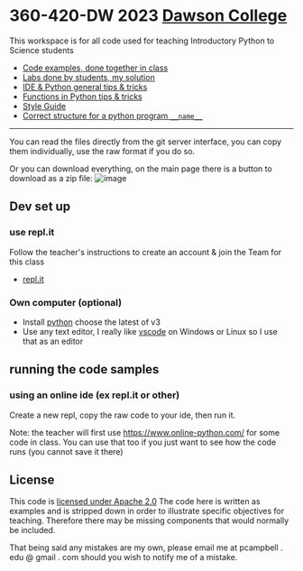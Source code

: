 # 360-420-DW 2023 [Dawson College](https://www.dawsoncollege.qc.ca)
This workspace is for all code used for
teaching Introductory Python to Science students

* [Code examples, done together in class](examples)
* [Labs done by students, my solution](solutions)
* [IDE & Python general tips & tricks](TipsandTricks.md)
* [Functions in Python tips & tricks](TipsandTricksFunctions.md)
* [Style Guide](PyStyleGuide.md)
* [Correct structure for a python program `__name__`](CodeStructure.md)
---
You can read the files directly from the git server interface,  you can copy them individually, 
use the raw format if you do so. 

Or you can download everything, on the main page there is a button to download as a zip file: ![image](https://user-images.githubusercontent.com/1751207/149207755-39ce3c9e-033b-4309-8014-55cf0588ed05.png)

## Dev set up
### use repl.it
Follow the teacher's instructions to create an account & join the Team for this class
* [repl.it](https://replit.com/)
### Own computer (optional)
* Install [python](https://www.python.org/downloads/) choose the latest of v3
* Use any text editor, I really like [vscode](https://code.visualstudio.com/)  on Windows or Linux so I use that as an editor
<!--
## lecture slides (for reference)
[onedrive shared](https://collegedawson-my.sharepoint.com/:f:/g/personal/pcampbell_dawsoncollege_qc_ca/EsJwpKt7topFqfeQXE7t2FQBBzsqeE2XbXqlYikRF0Cgcw?e=BQW4d8) material shared by the teacher, lecture slides, assignments, etc.
-->
## running the code samples 
### using an online ide (ex repl.it or other)
Create a new repl, copy the raw code to your ide, then run it.  

Note: the teacher will first use https://www.online-python.com/  for some code in class. You can use that too if you just want to see how the code runs (you cannot save it there)
<!--
### Own computer
Python is interpreted so it checks your code & runs it (provided you have installed pythn on your system see Dev set up)
For example I have a file hello.py:
```python
#  My first program
#  PCampbell
#  2022-01-12
print("hello world!")
```
Process & run it:
```bash
tricia@dc140:~/tmp$ python hello.py
hello world!
```
## clone the repo
If you are game install git and clone the whole repo, open a command prompt:
```bash
git clone https://github.com/campbe13/JavaSourceSamples360.git
```
Windows or OS X first install git bash: https://git-scm.com/downloads
-->
## License
This code is [licensed under Apache 2.0](LICENSE.md) The code here is written as examples
and is stripped down in  order to illustrate specific objectives for teaching. 
Therefore there may be missing components that would normally be included. 

That being said any mistakes are my own, please email me at pcampbell . edu @ gmail . com
should you wish to notify me of a mistake. 
<!--
## For Teachers
* full url  https://github.com/campbe13/JavaSourceSamples360
* Cloud9 https://ide.c9.io/pcampbelldawson/samples360
-->
